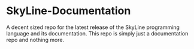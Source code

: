 # SkyLine-Documentation
A decent sized repo for the latest release of the SkyLine programming language and its documentation. This repo is simply just a documentation repo and nothing more. 
